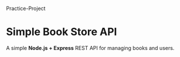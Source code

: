 Practice-Project
# Simple Book Store API

A simple **Node.js + Express** REST API for managing books and users.  
